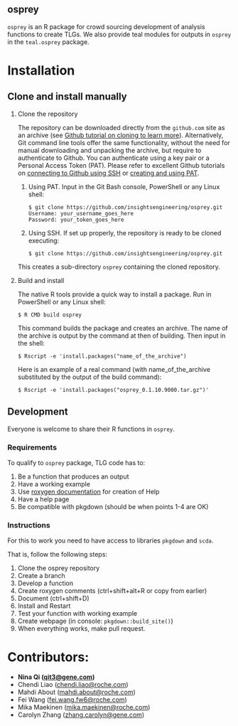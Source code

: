 

## osprey

`osprey` is an R package for crowd sourcing development of analysis functions to
create TLGs. We also provide teal modules for outputs in `osprey` in the
`teal.osprey` package.

# Installation

## Clone and install manually
1. Clone the repository

   The repository can be downloaded directly from the `github.com` site as an archive (see [Github tutorial on cloning to learn more](https://docs.github.com/en/github/creating-cloning-and-archiving-repositories/cloning-a-repository-from-github/cloning-a-repository)). Alternatively, Git command line tools offer the same functionality, without the need for manual downloading and unpacking the archive, but require to authenticate to Github. You can authenticate using a key pair or a Personal Access Token (PAT). Please refer to excellent Github tutorials on [connecting to Github using SSH](https://docs.github.com/en/github/authenticating-to-github) or [creating and using PAT](https://docs.github.com/en/github/authenticating-to-github/keeping-your-account-and-data-secure/creating-a-personal-access-token).
   1. Using PAT. Input in the Git Bash console, PowerShell or any Linux shell:

      ```
      $ git clone https://github.com/insightsengineering/osprey.git
      Username: your_username_goes_here
      Password: your_token_goes_here
      ```
    1. Using SSH. If set up properly, the repository is ready to be cloned executing:

       ```
       $ git clone https://github.com/insightsengineering/osprey.git
       ```
   This creates a sub-directory `osprey` containing the cloned repository.

2. Build and install

   The native R tools provide a quick way to install a package. Run in PowerShell or any Linux shell:
   ```
   $ R CMD build osprey
   ```
   This command builds the package and creates an archive. The name of the archive is output by the command at then of building. Then input in the shell:
   ```
   $ Rscript -e 'install.packages("name_of_the_archive")
   ```
   Here is an example of a real command (with name_of_the_archive substituted by the output of the build command):
   ```
   $ Rscript -e 'install.packages("osprey_0.1.10.9000.tar.gz")'
   ```


## Development

Everyone is welcome to share their R functions in `osprey`.

### Requirements

To qualify to `osprey` package, TLG code has to:

1. Be a function that produces an output
2. Have a working example
3. Use [roxygen documentation](http://r-pkgs.had.co.nz/man.html) for creation of Help
4. Have a help page
5. Be compatible with pkgdown (should be when points 1-4 are OK)

### Instructions

For this to work you need to have access to libraries `pkgdown` and
`scda`.

That is, follow the following steps:

1. Clone the osprey repository
2. Create a branch
3. Develop a function
4. Create roxygen comments (ctrl+shift+alt+R or copy from earlier)
5. Document (ctrl+shift+D)
6. Install and Restart
7. Test your function with working example
8. Create webpage (in console: `pkgdown::build_site()`)
9. When everything works, make pull request.

# Contributors:

- **Nina Qi (qit3@gene.com)**
- Chendi Liao (chendi.liao@roche.com)
- Mahdi About (mahdi.about@roche.com)
- Fei Wang (fei.wang.fw6@roche.com)
- Mika Maekinen (mika.maekinen@roche.com)
- Carolyn Zhang (zhang.carolyn@gene.com)

